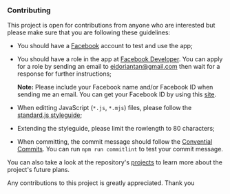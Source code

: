 
### Contributing
This project is open for contributions from anyone who are interested but please
make sure that you are following these guidelines:

 * You should have a [Facebook](https://facebook.com) account to test and use
   the app;

 * You should have a role in the app at
   [Facebook Developer](https://developer.facebook.com). You can apply for a
   role by sending an email to
   [eidoriantan@gmail.com](mailto:eidoriantan@gmail.com) then wait for a
   response for further instructions;

   **Note:** Please include your Facebook name and/or Facebook ID when sending
   me an email. You can get your Facebook ID by using this
   [site](https://findmyfbid.com/).

 * When editting JavaScript (`*.js`, `*.mjs`) files, please follow the
   [standard.js styleguide](https://standardjs.com/rules.html);

 * Extending the styleguide, please limit the rowlength to 80 characters;

 * When committing, the commit message should follow the
   [Convential Commits](https://www.conventionalcommits.org/en/v1.0.0/). You can
   run `npm run commitlint` to test your commit message.

You can also take a look at the repository's
[projects](https://github.com/eidoriantan/messenger-translator/projects) to
learn more about the project's future plans.

Any contributions to this project is greatly appreciated. Thank you
